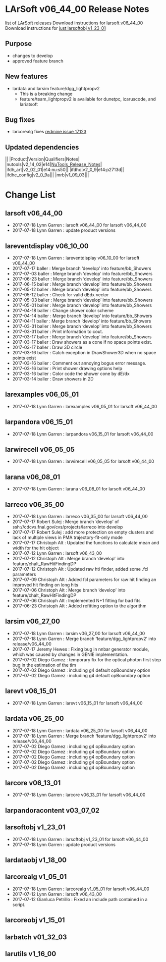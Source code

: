 LArSoft v06_44_00 Release Notes
======================================================================

[list of LArSoft releases](LArSoft_release_list)
Download instructions for [larsoft v06_44_00](http://scisoft.fnal.gov/scisoft/bundles/larsoft/v06_44_00/larsoft-v06_44_00.html)
Download instructions for [just larsoftobj v1_23_01](http://scisoft.fnal.gov/scisoft/bundles/larsoftobj/v1_23_01/larsoftobj-v1_23_01.html)

Purpose
--------------------

-   changes to develop
-   approved feature branch

New features
------------------------------

-   lardata and larsim feature/dgg_lightpropv2
    -   This is a breaking change
    -   feature/team_lightpropv2 is available for dunetpc, icaruscode, and lariatsoft

Bug fixes
------------------------

-   larcorealg fixes [redmine issue 17123](https://cdcvs.fnal.gov/redmine/issues/17123)

Updated dependencies
----------------------------------------------

||
|Product|Version|Qualifiers|Notes|
|nutools|v2_14_02|e14|[NuTools_Release_Notes](https://cdcvs.fnal.gov/redmine/projects/nutools/wiki/NuTools_Release_Notes#nutools-v2_14_02)|
|ifdh_art|v2_02_01|e14:nu:s50||
|ifdhc|v2_0_9|e14:p2713d||
|ifdhc_config|v2_0_9a|||
|mrb|v1_09_03|||

Change List
============================

larsoft v06_44_00
------------------------------------------

-   2017-07-18 Lynn Garren : larsoft v06_44_00 for larsoft v06_44_00
-   2017-07-18 Lynn Garren : update product versions

lareventdisplay v06_10_00
----------------------------------------------------------

-   2017-07-18 Lynn Garren : lareventdisplay v06_10_00 for larsoft v06_44_00
-   2017-07-17 baller : Merge branch ‘develop’ into feature/bb_Showers
-   2017-07-03 baller : Merge branch ‘develop’ into feature/bb_Showers
-   2017-06-23 baller : Merge branch ‘develop’ into feature/bb_Showers
-   2017-06-15 baller : Merge branch ‘develop’ into feature/bb_Showers
-   2017-05-12 baller : Merge branch ‘develop’ into feature/bb_Showers
-   2017-05-12 baller : Check for valid dEdx vector
-   2017-05-03 baller : Merge branch ‘develop’ into feature/bb_Showers
-   2017-05-01 baller : Merge branch ‘develop’ into feature/bb_Showers
-   2017-04-18 baller : Change shower color scheme
-   2017-04-14 baller : Merge branch ‘develop’ into feature/bb_Showers
-   2017-04-11 baller : Merge branch ‘develop’ into feature/bb_Showers
-   2017-03-31 baller : Merge branch ‘develop’ into feature/bb_Showers
-   2017-03-31 baller : Print information to cout.
-   2017-03-17 baller : Merge branch ‘develop’ into feature/bb_Showers
-   2017-03-17 baller : Draw showers as a cone if no space points exist.
-   2017-03-17 baller : Draw 3D circle
-   2017-03-16 baller : Catch exception in DrawShower3D when no space points exist
-   2017-03-16 baller : Comment out annoying bogus error message.
-   2017-03-16 baller : Print shower drawing options help
-   2017-03-16 baller : Color code the shower cone by dE/dx
-   2017-03-14 baller : Draw showers in 2D

larexamples v06_05_01
--------------------------------------------------

-   2017-07-18 Lynn Garren : larexamples v06_05_01 for larsoft v06_44_00

larpandora v06_15_01
------------------------------------------------

-   2017-07-18 Lynn Garren : larpandora v06_15_01 for larsoft v06_44_00

larwirecell v06_05_05
--------------------------------------------------

-   2017-07-18 Lynn Garren : larwirecell v06_05_05 for larsoft v06_44_00

larana v06_08_01
----------------------------------------

-   2017-07-18 Lynn Garren : larana v06_08_01 for larsoft v06_44_00

larreco v06_35_00
------------------------------------------

-   2017-07-18 Lynn Garren : larreco v06_35_00 for larsoft v06_44_00
-   2017-07-17 Robert Sulej : Merge branch ‘develop’ of ssh://cdcvs.fnal.gov/cvs/projects/larreco into develop
-   2017-07-17 Robert Sulej : add more protection on empty clusters and lack of multiple views in PMA trajectory-fit-only mode
-   2017-07-17 Christoph Alt : Updated the functions to calculate mean and width for the hit object
-   2017-07-12 Lynn Garren : larsoft v06_43_00
-   2017-07-12 Christoph Alt : Merge branch ‘develop’ into feature/chalt_RawHitFindingDP
-   2017-07-12 Christoph Alt : Updated raw hti finder, added some .fcl parameters
-   2017-07-09 Christoph Alt : Added fcl parameters for raw hit finding an improved hit finding on long hits
-   2017-07-06 Christoph Alt : Merge branch ‘develop’ into feature/chalt_RawHitFindingDP
-   2017-07-06 Christoph Alt : Implemented N+1 fitting for bad fits
-   2017-06-23 Christoph Alt : Added refitting option to the algorithm

larsim v06_27_00
----------------------------------------

-   2017-07-18 Lynn Garren : larsim v06_27_00 for larsoft v06_44_00
-   2017-07-18 Lynn Garren : Merge branch ‘feature/dgg_lightpropv2’ into release/v06_44_00
-   2017-07-17 Jeremy Hewes : Fixing bug in nnbar generator module, which was caused by changes in GENIE implementation.
-   2017-07-02 Diego Gamez : temporary fix for the optical photon first step bug in the estimation of the tim
-   2017-07-02 Diego Gamez : including g4 default opBoundary option
-   2017-07-02 Diego Gamez : including g4 default opBoundary option

larevt v06_15_01
----------------------------------------

-   2017-07-18 Lynn Garren : larevt v06_15_01 for larsoft v06_44_00

lardata v06_25_00
------------------------------------------

-   2017-07-18 Lynn Garren : lardata v06_25_00 for larsoft v06_44_00
-   2017-07-18 Lynn Garren : Merge branch ‘feature/dgg_lightpropv2’ into release/v06_44_00
-   2017-07-02 Diego Gamez : including g4 opBoundary option
-   2017-07-02 Diego Gamez : including g4 opBoundary option
-   2017-07-02 Diego Gamez : including g4 opBoundary option
-   2017-07-02 Diego Gamez : including g4 opBoundary option
-   2017-07-02 Diego Gamez : including g4 opBoundary option

larcore v06_13_01
------------------------------------------

-   2017-07-18 Lynn Garren : larcore v06_13_01 for larsoft v06_44_00

larpandoracontent v03_07_02
--------------------------------------------------------------

larsoftobj v1_23_01
----------------------------------------------

-   2017-07-18 Lynn Garren : larsoftobj v1_23_01 for larsoft v06_44_00
-   2017-07-18 Lynn Garren : update product versions

lardataobj v1_18_00
----------------------------------------------

larcorealg v1_05_01
----------------------------------------------

-   2017-07-18 Lynn Garren : larcorealg v1_05_01 for larsoft v06_44_00
-   2017-07-12 Lynn Garren : larsoft v06_43_00
-   2017-07-12 Gianluca Petrillo : Fixed an include path contained in a script.

larcoreobj v1_15_01
----------------------------------------------

larbatch v01_32_03
--------------------------------------------

larutils v1_16_00
------------------------------------------
